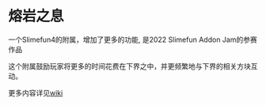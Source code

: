 # 熔岩之息
一个Slimefun4的附属，增加了更多的功能, 是2022 Slimefun Addon Jam的参赛作品

这个附属鼓励玩家将更多的时间花费在下界之中，并更频繁地与下界的相关方块互动。

更多内容详见[wiki](https://github.com/NCBPFluffyBear/Magmanimous/wiki/Magmanimous-Guide)
